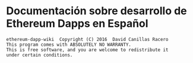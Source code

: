 # Documentación sobre desarrollo de Ethereum Dapps en Español

    ethereum-dapp-wiki  Copyright (C) 2016  David Canillas Racero
    This program comes with ABSOLUTELY NO WARRANTY.
    This is free software, and you are welcome to redistribute it
    under certain conditions.
